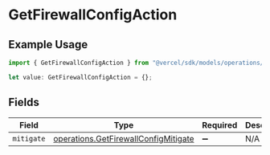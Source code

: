 # GetFirewallConfigAction

## Example Usage

```typescript
import { GetFirewallConfigAction } from "@vercel/sdk/models/operations/getfirewallconfig.js";

let value: GetFirewallConfigAction = {};
```

## Fields

| Field                                                                                        | Type                                                                                         | Required                                                                                     | Description                                                                                  |
| -------------------------------------------------------------------------------------------- | -------------------------------------------------------------------------------------------- | -------------------------------------------------------------------------------------------- | -------------------------------------------------------------------------------------------- |
| `mitigate`                                                                                   | [operations.GetFirewallConfigMitigate](../../models/operations/getfirewallconfigmitigate.md) | :heavy_minus_sign:                                                                           | N/A                                                                                          |